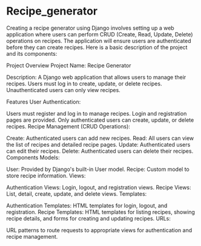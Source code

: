 # Recipe_generator
Creating a recipe generator using Django involves setting up a web application where users can perform CRUD (Create, Read, Update, Delete) operations on recipes. The application will ensure users are authenticated before they can create recipes. Here is a basic description of the project and its components:

Project Overview
Project Name: Recipe Generator

Description: A Django web application that allows users to manage their recipes. Users must log in to create, update, or delete recipes. Unauthenticated users can only view recipes.

Features
User Authentication:

Users must register and log in to manage recipes.
Login and registration pages are provided.
Only authenticated users can create, update, or delete recipes.
Recipe Management (CRUD Operations):

Create: Authenticated users can add new recipes.
Read: All users can view the list of recipes and detailed recipe pages.
Update: Authenticated users can edit their recipes.
Delete: Authenticated users can delete their recipes.
Components
Models:

User: Provided by Django's built-in User model.
Recipe: Custom model to store recipe information.
Views:

Authentication Views: Login, logout, and registration views.
Recipe Views: List, detail, create, update, and delete views.
Templates:

Authentication Templates: HTML templates for login, logout, and registration.
Recipe Templates: HTML templates for listing recipes, showing recipe details, and forms for creating and updating recipes.
URLs:

URL patterns to route requests to appropriate views for authentication and recipe management.
